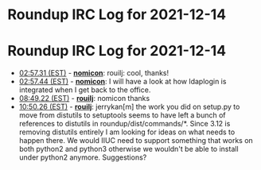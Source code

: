 # Roundup IRC Log for 2021-12-14 #
# Roundup IRC Log for 2021-12-14
* <a href="#02:57.31" id="02:57.31">02:57.31 (EST)</a> - __[nomicon](https://github.com/nomicon)__: rouilj: cool, thanks!
* <a href="#02:57.44" id="02:57.44">02:57.44 (EST)</a> - __[nomicon](https://github.com/nomicon)__: I will have a look at how ldaplogin is integrated when I get back to the office.
* <a href="#08:49.22" id="08:49.22">08:49.22 (EST)</a> - __[rouilj](https://github.com/rouilj)__: nomicon thanks
* <a href="#10:50.26" id="10:50.26">10:50.26 (EST)</a> - __[rouilj](https://github.com/rouilj)__: jerrykan[m]  the work you did on setup.py to move from distutils to setuptools seems to have left a bunch of references to distutils in roundup/dist/commands/*. Since 3.12 is removing distutils entirely I am looking for ideas on what needs to happen there. We would IIUC need to support something that works on both python2 and python3 otherwise we wouldn't be able to install under python2 anymore. Suggestions?
